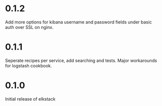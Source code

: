 # 0.1.2

Add more options for kibana username and password fields under basic auth over SSL on nginx.

# 0.1.1

Seperate recipes per service, add searching and tests. Major workarounds for logstash cookbook.

# 0.1.0

Initial release of elkstack
